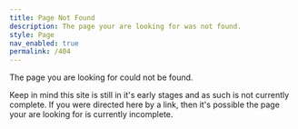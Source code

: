 ```yaml
---
title: Page Not Found
description: The page your are looking for was not found.
style: Page
nav_enabled: true
permalink: /404
---
```


The page you are looking for could not be found.

Keep in mind this site is still in it's early stages and as such is not currently complete.
If you were directed here by a link, then it's possible the page your are looking for is currently incomplete.
